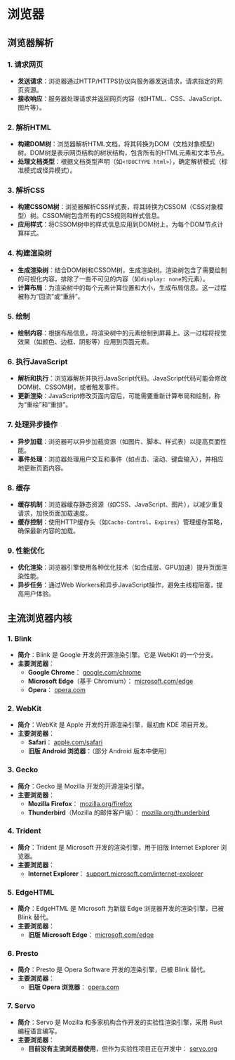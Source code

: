 # 浏览器

## 浏览器解析

### 1. **请求网页**

- **发送请求**：浏览器通过HTTP/HTTPS协议向服务器发送请求，请求指定的网页资源。
- **接收响应**：服务器处理请求并返回网页内容（如HTML、CSS、JavaScript、图片等）。

### 2. **解析HTML**

- **构建DOM树**：浏览器解析HTML文档，将其转换为DOM（文档对象模型）树。DOM树是表示网页结构的树状结构，包含所有的HTML元素和文本节点。
- **处理文档类型**：根据文档类型声明（如`<!DOCTYPE html>`），确定解析模式（标准模式或怪异模式）。

### 3. **解析CSS**

- **构建CSSOM树**：浏览器解析CSS样式表，将其转换为CSSOM（CSS对象模型）树。CSSOM树包含所有的CSS规则和样式信息。
- **应用样式**：将CSSOM树中的样式信息应用到DOM树上，为每个DOM节点计算样式。

<DocsAD/>

### 4. **构建渲染树**

- **生成渲染树**：结合DOM树和CSSOM树，生成渲染树。渲染树包含了需要绘制的可视化内容，排除了一些不可见的内容（如`display: none`的元素）。
- **计算布局**：为渲染树中的每个元素计算位置和大小，生成布局信息。这一过程被称为“回流”或“重排”。

### 5. **绘制**

- **绘制内容**：根据布局信息，将渲染树中的元素绘制到屏幕上。这一过程将视觉效果（如颜色、边框、阴影等）应用到页面元素。

### 6. **执行JavaScript**

- **解析和执行**：浏览器解析并执行JavaScript代码。JavaScript代码可能会修改DOM树、CSSOM树，或者触发事件。
- **更新渲染**：JavaScript修改页面内容后，可能需要重新计算布局和绘制，称为“重绘”和“重排”。

### 7. **处理异步操作**

- **异步加载**：浏览器可以异步加载资源（如图片、脚本、样式表）以提高页面性能。
- **事件处理**：浏览器处理用户交互和事件（如点击、滚动、键盘输入），并相应地更新页面内容。

### 8. **缓存**

- **缓存机制**：浏览器缓存静态资源（如CSS、JavaScript、图片），以减少重复请求，加快页面加载速度。
- **缓存控制**：使用HTTP缓存头（如`Cache-Control`、`Expires`）管理缓存策略，确保最新内容的加载。

### 9. **性能优化**

- **优化渲染**：浏览器引擎使用各种优化技术（如合成层、GPU加速）提升页面渲染性能。
- **异步任务**：通过Web Workers和异步JavaScript操作，避免主线程阻塞，提高用户体验。

## 主流浏览器内核

### 1. Blink

- **简介**：Blink 是 Google 开发的开源渲染引擎。它是 WebKit 的一个分支。
- **主要浏览器**：
  - **Google Chrome**： [google.com/chrome](https://www.google.com/chrome/)
  - **Microsoft Edge**（基于 Chromium）： [microsoft.com/edge](https://www.microsoft.com/edge)
  - **Opera**： [opera.com](https://www.opera.com/)

### 2. WebKit

- **简介**：WebKit 是 Apple 开发的开源渲染引擎，最初由 KDE 项目开发。
- **主要浏览器**：
  - **Safari**： [apple.com/safari](https://www.apple.com/safari/)
  - **旧版 Android 浏览器**：（部分 Android 版本中使用）

### 3. Gecko

- **简介**：Gecko 是 Mozilla 开发的开源渲染引擎。
- **主要浏览器**：
  - **Mozilla Firefox**： [mozilla.org/firefox](https://www.mozilla.org/firefox/)
  - **Thunderbird**（Mozilla 的邮件客户端）： [mozilla.org/thunderbird](https://www.mozilla.org/thunderbird/)

### 4. Trident

- **简介**：Trident 是 Microsoft 开发的渲染引擎，用于旧版 Internet Explorer 浏览器。
- **主要浏览器**：
  - **Internet Explorer**： [support.microsoft.com/internet-explorer](https://support.microsoft.com/internet-explorer)

### 5. EdgeHTML

- **简介**：EdgeHTML 是 Microsoft 为新版 Edge 浏览器开发的渲染引擎，已被 Blink 替代。
- **主要浏览器**：
  - **旧版 Microsoft Edge**： [microsoft.com/edge](https://www.microsoft.com/edge)

### 6. Presto

- **简介**：Presto 是 Opera Software 开发的渲染引擎，已被 Blink 替代。
- **主要浏览器**：
  - **旧版 Opera 浏览器**： [opera.com](https://www.opera.com/)

### 7. Servo

- **简介**：Servo 是 Mozilla 和多家机构合作开发的实验性渲染引擎，采用 Rust 编程语言编写。
- **主要浏览器**：
  - **目前没有主流浏览器使用**，但作为实验性项目正在开发中： [servo.org](https://servo.org/)

